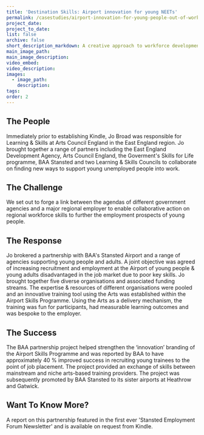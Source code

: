 ```yaml
---
title: 'Destination Skills: Airport innovation for young NEETs'
permalink: /casestudies/airport-innovation-for-young-people-out-of-work/
project_date:
project_to_date:
list: false
archive: false
short_description_markdown: A creative approach to workforce development for young people and young adults
main_image_path:
main_image_description:
video_embed:
video_description:
images:
  - image_path:
    description:
tags:
order: 2
---
```


## The People

Immediately prior to establishing Kindle, Jo Broad was responsible for Learning & Skills at Arts Council England in the East England region. Jo brought together a range of partners including the East England Development Agency, Arts Council England, the Goverment's Skills for Life programme, BAA Stansted and two Learning & Skills Councils to collaborate on finding new ways to support young unemployed people into work.

## The Challenge

We set out to forge a link between the agendas of different government agencies and a major regional employer to enable collaborative action on regional workforce skills to further the employment prospects of young people.

## The Response

Jo brokered a partnership with BAA's Stansted Airport and a range of agencies supporting young people and adults. A joint objective was agreed of increasing recruitment and employment at the Airport of young people & young adults disadvantaged in the job market due to poor key skills. Jo brought together five diverse organisations and associated funding streams. The expertise & resources of different organisations were pooled and an innovative training tool using the Arts was established within the Airport Skills Programme. Using the Arts as a delivery mechanism, the training was fun for participants, had measurable learning outcomes and was bespoke to the employer.

## The Success

The BAA partnership project helped strengthen the ‘innovation’ branding of the Airport Skills Programme and was reported by BAA to have approximately 40 % improved success in recruiting young trainees to the point of job placement. The project provided an exchange of skills between mainstream and niche arts-based training providers.  The project was subsequently promoted by BAA Stansted to its sister airports at Heathrow and Gatwick.

## Want To Know More?

A report on this partnership featured in the first ever 'Stansted Employment Forum Newsletter' and is available on request from Kindle.